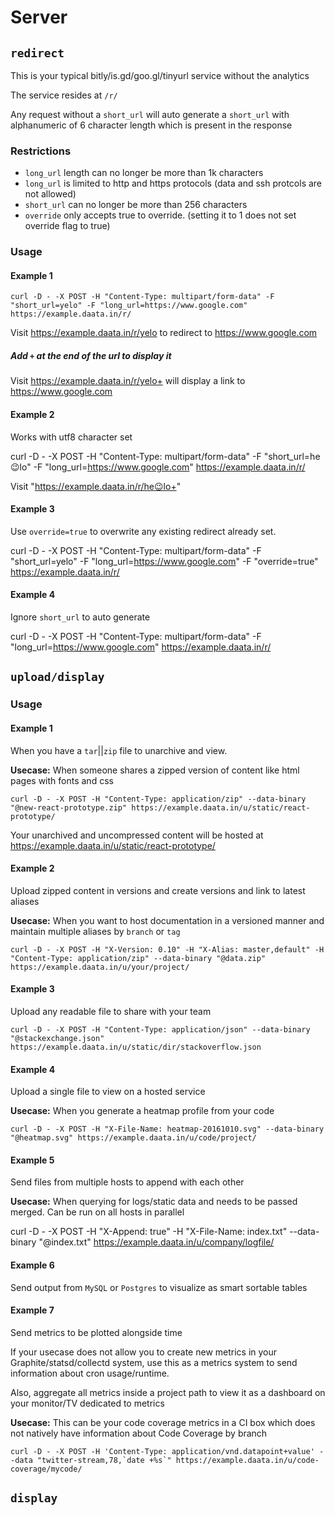 # Server

## `redirect`
This is your typical bitly/is.gd/goo.gl/tinyurl service without the analytics

The service resides at `/r/`

Any request without a `short_url` will auto generate a `short_url` with alphanumeric of 6 character length which is present in the response

### Restrictions

* `long_url` length can no longer be more than 1k characters
* `long_url` is limited to http and https protocols (data and ssh protcols are not allowed)
* `short_url` can no longer be more than 256 characters
* `override` only accepts true to override. (setting it to 1 does not set override flag to true)


### Usage

#### Example 1

```
curl -D - -X POST -H "Content-Type: multipart/form-data" -F "short_url=yelo" -F "long_url=https://www.google.com" https://example.daata.in/r/
```

Visit https://example.daata.in/r/yelo to redirect to https://www.google.com

##### Add `+` at the end of the url to display it

Visit https://example.daata.in/r/yelo+ will display a link to https://www.google.com

#### Example 2

Works with utf8 character set

  curl -D - -X POST -H "Content-Type: multipart/form-data" -F "short_url=he😉lo" -F "long_url=https://www.google.com" https://example.daata.in/r/

Visit "https://example.daata.in/r/he😉lo+"

#### Example 3

Use `override=true` to overwrite any existing redirect already set.

  curl -D - -X POST -H "Content-Type: multipart/form-data" -F "short_url=yelo" -F "long_url=https://www.google.com" -F "override=true" https://example.daata.in/r/

#### Example 4

Ignore `short_url` to auto generate

  curl -D - -X POST -H "Content-Type: multipart/form-data" -F "long_url=https://www.google.com" https://example.daata.in/r/


## `upload/display`

### Usage

#### Example 1
When you have a `tar`||`zip` file to unarchive and view.

**Usecase:** When someone shares a zipped version of content like html pages with fonts and css

```
curl -D - -X POST -H "Content-Type: application/zip" --data-binary "@new-react-prototype.zip" https://example.daata.in/u/static/react-prototype/
```
Your unarchived and uncompressed content will be hosted at https://example.daata.in/u/static/react-prototype/

#### Example 2

Upload zipped content in versions and create versions and link to latest aliases

**Usecase:** When you want to host documentation in a versioned manner and maintain multiple aliases by `branch` or `tag`

```
curl -D - -X POST -H "X-Version: 0.10" -H "X-Alias: master,default" -H "Content-Type: application/zip" --data-binary "@data.zip" https://example.daata.in/u/your/project/
```

#### Example 3

Upload any readable file to share with your team

```
curl -D - -X POST -H "Content-Type: application/json" --data-binary "@stackexchange.json" https://example.daata.in/u/static/dir/stackoverflow.json
```

#### Example 4

Upload a single file to view on a hosted service

**Usecase:** When you generate a heatmap profile from your code

```
curl -D - -X POST -H "X-File-Name: heatmap-20161010.svg" --data-binary "@heatmap.svg" https://example.daata.in/u/code/project/
```

#### Example 5

Send files from multiple hosts to append with each other

**Usecase:** When querying for logs/static data and needs to be passed merged. Can be run on all hosts in parallel

curl -D - -X POST -H "X-Append: true" -H "X-File-Name: index.txt" --data-binary "@index.txt" https://example.daata.in/u/company/logfile/

#### Example 6
Send output from `MySQL` or `Postgres` to visualize as smart sortable tables

#### Example 7
Send metrics to be plotted alongside time

If your usecase does not allow you to create new metrics in your Graphite/statsd/collectd system, use this as a metrics system to send information about cron usage/runtime.

Also, aggregate all metrics inside a project path to view it as a dashboard on your monitor/TV dedicated to metrics

**Usecase:** This can be your code coverage metrics in a CI box which does not natively have information about Code Coverage by branch

```
curl -D - -X POST -H 'Content-Type: application/vnd.datapoint+value' --data "twitter-stream,78,`date +%s`" https://example.daata.in/u/code-coverage/mycode/
```

## `display`
